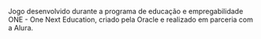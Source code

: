 Jogo desenvolvido durante a programa de educação e empregabilidade ONE - One Next Education, criado pela Oracle e realizado em parceria com a Alura.
